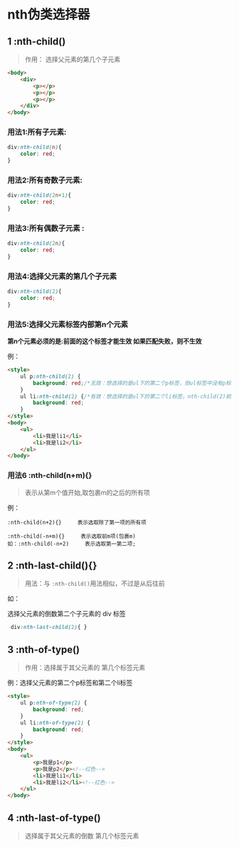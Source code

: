 
# nth伪类选择器

## 1 :nth-child()

> 作用： 选择父元素的第几个子元素

```html
<body>
	<div>
		<p></p>
		<p></p>
		<p></p>
	</div>
</body>
```

### 用法1:所有子元素:

```css
div:nth-child(n){
	color: red;
}
```

### 用法2:所有奇数子元素:

```css
div:nth-child(2n+1){
	color: red;
}
```

### 用法3:所有偶数子元素 :

```css
div:nth-child(2n){
	color: red;
}
```

### 用法4:选择父元素的第几个子元素

```css
div:nth-child(2){
	color: red;
}
```

### 用法5:选择父元素标签内部第n个元素

**第n个元素必须的是:前面的这个标签才能生效 如果匹配失败，则不生效**

例：

```html
<style>
    ul p:nth-child(2) {
        background: red;/*无效：想选择的是ul下的第二个p标签，但ul标签中没有p标签 所以不能生效;*/
    }
    ul li:nth-child(2) {/*有效：想选择的是ul下的第二个li标签，nth-child(2)前面也是li 所以能生效;*/
        background: red;
    }
</style>
<body>
    <ul>
        <li>我是li1</li>
        <li>我是li2</li>
    </ul>
</body>
```

### 用法6 :nth-child(n+m){}

> 表示从第m个值开始,取包裹m的之后的所有项

例：

```
:nth-child(n+2){}     表示选取除了第一项的所有项

:nth-child(-n+m){}     表示选取前m项(包裹m)
如：:nth-child(-n+2)     表示选取第一第二项;
```

## 2 :nth-last-child(){}

> 用法：与 `:nth-child()`用法相似，不过是从后往前

如：

选择父元素的倒数第二个子元素的 div 标签

```css
 div:nth-last-child(2){ }
```

## 3 :nth-of-type()

> 作用：选择属于其父元素的 第几个标签元素

例：选择父元素的第二个p标签和第二个li标签

```html
<style>
    ul p:nth-of-type(2) {
    	background: red;
    }
    ul li:nth-of-type(2) {
    	background: red;
    }
</style>
<body>
    <ul>
        <p>我是p1</p>
        <p>我是p2</p><!--红色-->
        <li>我是li1</li>
        <li>我是li2</li><!--红色-->
    </ul>
</body>
```

## 4 :nth-last-of-type()

> 选择属于其父元素的倒数 第几个标签元素
>
